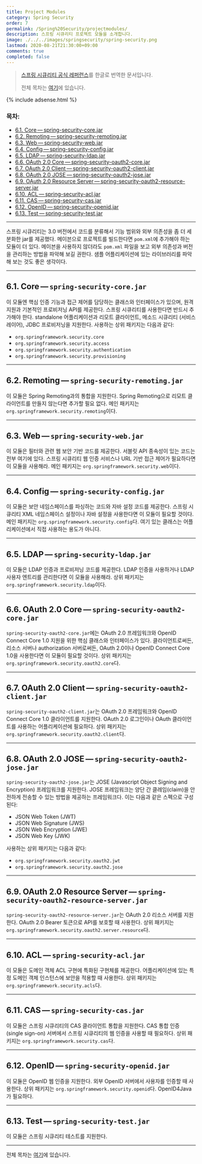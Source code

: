 ```yaml
---
title: Project Modules
category: Spring Security
order: 7
permalink: /Spring%20Security/projectmodules/
description: 스프링 시큐리티 프로젝트 모듈을 소개합니다.
image: ./../../images/springsecurity/spring-security.png
lastmod: 2020-08-21T21:30:00+09:00
comments: true
completed: false
---
```


> [스프링 시큐리티 공식 레퍼런스](https://docs.spring.io/spring-security/site/docs/5.3.2.RELEASE/reference/html5/#modules)를 한글로 번역한 문서입니다.
>
> 전체 목차는 [여기](../contents/)에 있습니다.

{% include adsense.html %}

### 목차:

- [6.1. Core — spring-security-core.jar](#61-corespring-security-corejar)
- [6.2. Remoting — spring-security-remoting.jar](#62-remotingspring-security-remotingjar)
- [6.3. Web — spring-security-web.jar](#63-webspring-security-webjar)
- [6.4. Config — spring-security-config.jar](#64-configspring-security-configjar)
- [6.5. LDAP — spring-security-ldap.jar](#65-ldapspring-security-ldapjar)
- [6.6. OAuth 2.0 Core — spring-security-oauth2-core.jar](#66-oauth-20-corespring-security-oauth2-corejar)
- [6.7. OAuth 2.0 Client — spring-security-oauth2-client.jar](#67-oauth-20-clientspring-security-oauth2-clientjar)
- [6.8. OAuth 2.0 JOSE — spring-security-oauth2-jose.jar](#68-oauth-20-josespring-security-oauth2-josejar)
- [6.9. OAuth 2.0 Resource Server — spring-security-oauth2-resource-server.jar](#69-oauth-20-resource-serverspring-security-oauth2-resource-serverjar)
- [6.10. ACL — spring-security-acl.jar](#610-aclspring-security-acljar)
- [6.11. CAS — spring-security-cas.jar](#611-casspring-security-casjar)
- [6.12. OpenID — spring-security-openid.jar](#612-openidspring-security-openidjar)
- [6.13. Test — spring-security-test.jar](#613-testspring-security-testjar)

---

스프링 시큐리티는 3.0 버전에서 코드를 분류해서 기능 범위와 외부 의존성을 좀 더 세분화한 jar를 제공했다. 메이븐으로 프로젝트를 빌드한다면 `pom.xml`에 추가해야 하는 모듈이 더 있다. 메이븐을 사용하지 않더라도 `pom.xml` 파일을 보고 외부 의존성과 버전을 관리하는 방법을 파악해 보길 권한다. 샘플 어플리케이션에 있는 라이브러리를 파악해 보는 것도 좋은 생각이다.

---

## 6.1. Core — `spring-security-core.jar`

이 모듈엔 핵심 인증 기능과 접근 제어를 담당하는 클래스와 인터페이스가 있으며, 원격 지원과 기본적인 프로비저닝 API를 제공한다. 스프링 시큐리티를 사용한다면 반드시 추가해야 한다. standalone 어플리케이션과 리모트 클라이언트, 메소드 시큐리티 (서비스 레이어), JDBC 프로비저닝을 지원한다. 사용하는 상위 패키지는 다음과 같다:

- `org.springframework.security.core`
- `org.springframework.security.access`
- `org.springframework.security.authentication`
- `org.springframework.security.provisioning`

---

## 6.2. Remoting — `spring-security-remoting.jar`

이 모듈은 Spring Remoting과의 통합을 지원한다. Spring Remoting으로 리모트 클라이언트를 만들지 않는다면 추가할 필요 없다. 메인 패키지는 `org.springframework.security.remoting`이다.

---

## 6.3. Web — `spring-security-web.jar`

이 모듈은 필터와 관련 웹 보안 기반 코드를 제공한다. 서블릿 API 종속성이 있는 코드는 전부 여기에 있다. 스프링 시큐리티 웹 인증 서비스나 URL 기반 접근 제어가 필요하다면 이 모듈을 사용해라. 메인 패키지는 `org.springframework.security.web`이다.

---

## 6.4. Config — `spring-security-config.jar`

이 모듈은 보안 네임스페이스를 파싱하는 코드와 자바 설정 코드를 제공한다. 스프링 시큐리티 XML 네임스페이스 설정이나 자바 설정을 사용한다면 이 모듈이 필요할 것이다. 메인 패키지는 `org.springframework.security.config`다. 여기 있는 클래스는 어플리케이션에서 직접 사용하는 용도가 아니다.

---

## 6.5. LDAP — `spring-security-ldap.jar`

이 모듈은 LDAP 인증과 프로비저닝 코드를 제공한다. LDAP 인증을 사용하거나 LDAP 사용자 엔트리를 관리한다면 이 모듈을 사용해라. 상위 패키지는 `org.springframework.security.ldap`이다.

---

## 6.6. OAuth 2.0 Core — `spring-security-oauth2-core.jar`

`spring-security-oauth2-core.jar`에는 OAuth 2.0 프레임워크와 OpenID Connect Core 1.0 지원을 위한 핵심 클래스와 인터페이스가 있다. 클라이언트로써든, 리소스 서버나 authorization 서버로써든, OAuth 2.0이나 OpenID Connect Core 1.0을 사용한다면 이 모듈이 필요할 것이다. 상위 패키지는 `org.springframework.security.oauth2.core`다.

---

## 6.7. OAuth 2.0 Client — `spring-security-oauth2-client.jar`

`spring-security-oauth2-client.jar`는 OAuth 2.0 프레임워크와 OpenID Connect Core 1.0 클라이언트를 지원한다. OAuth 2.0 로그인이나 OAuth 클라이언트를 사용하는 어플리케이션에 필요하다. 상위 패키지는 `org.springframework.security.oauth2.client`다.

---

## 6.8. OAuth 2.0 JOSE — `spring-security-oauth2-jose.jar`

`spring-security-oauth2-jose.jar`는 JOSE (Javascript Object Signing and Encryption) 프레임워크를 지원한다. JOSE 프레임워크는 양단 간 클레임(claim)을 안전하게 전송할 수 있는 방법을 제공하는 프레임워크다. 이는 다음과 같은 스펙으로 구성된다:

- JSON Web Token (JWT)
- JSON Web Signature (JWS)
- JSON Web Encryption (JWE)
- JSON Web Key (JWK)

사용하는 상위 패키지는 다음과 같다:

- `org.springframework.security.oauth2.jwt`
- `org.springframework.security.oauth2.jose`

---

## 6.9. OAuth 2.0 Resource Server — `spring-security-oauth2-resource-server.jar`

`spring-security-oauth2-resource-server.jar`는 OAuth 2.0 리소스 서버를 지원한다. OAuth 2.0 Bearer 토큰으로 API를 보호할 때 사용한다. 상위 패키지는 `org.springframework.security.oauth2.server.resource`다.

---

## 6.10. ACL — `spring-security-acl.jar`

이 모듈은 도메인 객체 ACL 구현에 특화된 구현체를 제공한다. 어플리케이션에 있는 특정 도메인 객체 인스턴스에 보안을 적용할 때 사용한다. 상위 패키지는 `org.springframework.security.acls`다.

---

## 6.11. CAS — `spring-security-cas.jar`

이 모듈은 스프링 시큐리티의 CAS 클라이언트 통합을 지원한다. CAS 통합 인증 (single sign-on) 서버에서 스프링 시큐리티의 웹 인증을 사용할 때 필요하다. 상위 패키지는 `org.springframework.security.cas`다.

---

## 6.12. OpenID — `spring-security-openid.jar`

이 모듈은 OpenID 웹 인증을 지원한다. 외부 OpenID 서버에서 사용자를 인증할 때 사용한다. 상위 패키지는 `org.springframework.security.openid`다. OpenID4Java가 필요하다.

---

## 6.13. Test — `spring-security-test.jar`

이 모듈은 스프링 시큐리티 테스트를 지원한다.

---

전체 목차는 [여기](../contents/)에 있습니다.